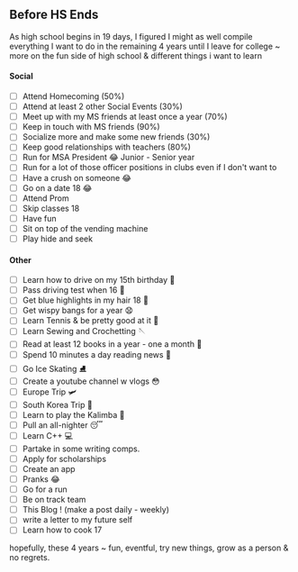 ## Before HS Ends
As high school begins in 19 days, I figured I might as well compile everything I want to do in the remaining 4 years until I leave for college ~ more on the fun side of high school & different things i want to learn

#### Social
- [ ] Attend Homecoming (50%)
- [ ] Attend at least 2 other Social Events (30%)
- [ ] Meet up with my MS friends at least once a year (70%)
- [ ] Keep in touch with MS friends (90%)
- [ ] Socialize more and make some new friends (30%)
- [ ] Keep good relationships with teachers (80%)
- [ ] Run for MSA President 😂 Junior - Senior year
- [ ] Run for a lot of those officer positions in clubs even if I don't want to
- [ ] Have a crush on someone 😂
- [ ] Go on a date 18 😂
- [ ] Attend Prom
- [ ] Skip classes 18
- [ ] Have fun
- [ ] Sit on top of the vending machine
- [ ] Play hide and seek

#### Other
- [ ] Learn how to drive on my 15th birthday 🚗
- [ ] Pass driving test when 16 🚙
- [ ] Get blue highlights in my hair 18 💙
- [ ] Get wispy bangs for a year 😧
- [ ] Learn Tennis & be pretty good at it 🎾
- [ ] Learn Sewing and Crochetting 🪡
- [ ] Read at least 12 books in a year - one a month 📖
- [ ] Spend 10 minutes a day reading news 📰
- [ ] Go Ice Skating ⛸️
- [ ] Create a youtube channel w vlogs 😳
- [ ] Europe Trip 🛩️
- [ ] South Korea Trip 🌸
- [ ] Learn to play the Kalimba 🎵
- [ ] Pull an all-nighter 😴
- [ ] Learn C++ 💻
- [ ] Partake in some writing comps.
- [ ] Apply for scholarships 
- [ ] Create an app
- [ ] Pranks 😂
- [ ] Go for a run 
- [ ] Be on track team
- [ ] This Blog ! (make a post daily - weekly)
- [ ] write a letter to my future self
- [ ] Learn how to cook 17

hopefully, these 4 years ~ fun, eventful, try new things, grow as a person & no regrets.
